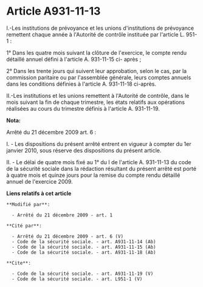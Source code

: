# Article A931-11-13

I.-Les institutions de prévoyance et les unions d'institutions de prévoyance remettent chaque année à l'Autorité de contrôle
instituée par l'article L. 951-1 : 

1° Dans les quatre mois suivant la clôture de l'exercice, le compte rendu détaillé annuel défini à l'article A. 931-11-15 ci-
après ; 

2° Dans les trente jours qui suivent leur approbation, selon le cas, par la commission paritaire ou par l'assemblée générale,
leurs comptes annuels dans les conditions définies à l'article A. 931-11-18 ci-après. 

II.-Les institutions et les unions remettent à l'Autorité de contrôle, dans le mois suivant la fin de chaque trimestre, les
états relatifs aux opérations réalisées au cours du trimestre définis à l'article A. 931-11-19.

**Nota:**

Arrêté du 21 décembre 2009 art. 6 : 

I. - Les dispositions du présent arrêté entrent en vigueur à compter du 1er janvier 2010, sous réserve des dispositions du
présent article.

II. - Le délai de quatre mois fixé au 1° du I de l'article A. 931-11-13 du code de la sécurité sociale dans la rédaction
résultant du présent arrêté est porté à quatre mois et quinze jours pour la remise du compte rendu détaillé annuel de
l'exercice 2009.

**Liens relatifs à cet article**

	**Modifié par**:

	  - Arrêté du 21 décembre 2009 - art. 1

	**Cité par**:

	  - Arrêté du 21 décembre 2009 - art. 6 (V)
	  - Code de la sécurité sociale. - art. A931-11-14 (Ab)
	  - Code de la sécurité sociale. - art. A931-11-15 (Ab)
	  - Code de la sécurité sociale. - art. A931-11-18 (Ab)

	**Cite**:

	  - Code de la sécurité sociale. - art. A931-11-19 (V)
	  - Code de la sécurité sociale. - art. L951-1 (V)
